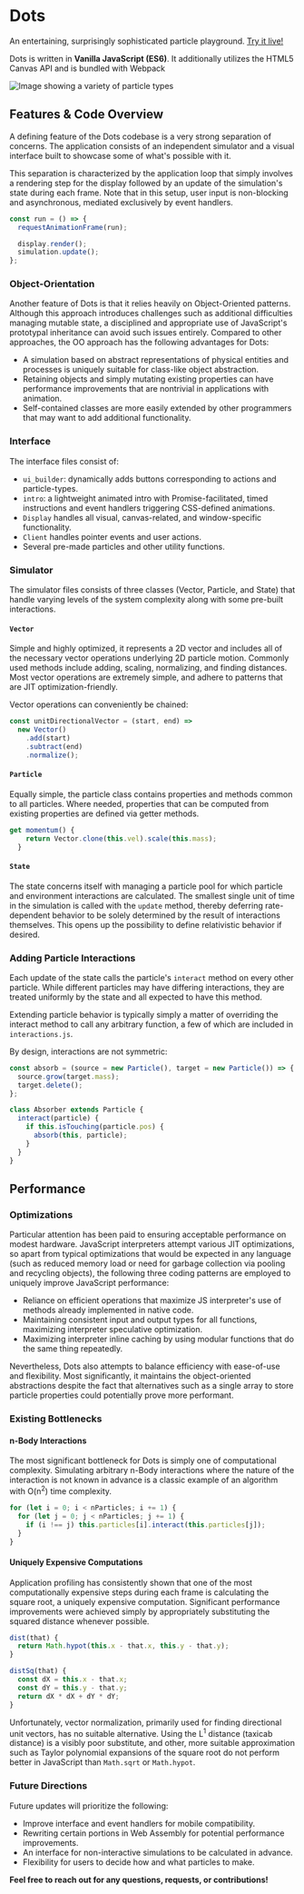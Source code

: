 # Dots

An entertaining, surprisingly sophisticated particle playground.
[Try it live!](https://znrm.github.io/dots/)

Dots is written in **Vanilla JavaScript (ES6)**. It additionally utilizes the HTML5 Canvas API and is bundled with Webpack

![Image showing a variety of particle types](docs/dots-samples.gif?raw=true)

## Features & Code Overview

A defining feature of the Dots codebase is a very strong separation of concerns. The application consists of an independent simulator and a visual interface built to showcase some of what's possible with it.

This separation is characterized by the application loop that simply involves a rendering step for the display followed by an update of the simulation's state during each frame. Note that in this setup, user input is non-blocking and asynchronous, mediated exclusively by event handlers.

```js
const run = () => {
  requestAnimationFrame(run);

  display.render();
  simulation.update();
};
```

### Object-Orientation

Another feature of Dots is that it relies heavily on Object-Oriented patterns. Although this approach introduces challenges such as additional difficulties managing mutable state, a disciplined and appropriate use of JavaScript's prototypal inheritance can avoid such issues entirely. Compared to other approaches, the OO approach has the following advantages for Dots:

- A simulation based on abstract representations of physical entities and processes is uniquely suitable for class-like object abstraction.
- Retaining objects and simply mutating existing properties can have performance improvements that are nontrivial in applications with animation.
- Self-contained classes are more easily extended by other programmers that may want to add additional functionality.

### Interface

The interface files consist of:

- `ui_builder`: dynamically adds buttons corresponding to actions and particle-types.
- `intro`: a lightweight animated intro with Promise-facilitated, timed instructions and event handlers triggering CSS-defined animations.
- `Display` handles all visual, canvas-related, and window-specific functionality.
- `Client` handles pointer events and user actions.
- Several pre-made particles and other utility functions.

### Simulator

The simulator files consists of three classes (Vector, Particle, and State) that handle varying levels of the system complexity along with some pre-built interactions.

#### `Vector`

Simple and highly optimized, it represents a 2D vector and includes all of the necessary vector operations underlying 2D particle motion. Commonly used methods include adding, scaling, normalizing, and finding distances. Most vector operations are extremely simple, and adhere to patterns that are JIT optimization-friendly.

Vector operations can conveniently be chained:

```js
const unitDirectionalVector = (start, end) =>
  new Vector()
    .add(start)
    .subtract(end)
    .normalize();
```

#### `Particle`

Equally simple, the particle class contains properties and methods common to all particles. Where needed, properties that can be computed from existing properties are defined via getter methods.

```js
get momentum() {
    return Vector.clone(this.vel).scale(this.mass);
  }
```

#### `State`

The state concerns itself with managing a particle pool for which particle and environment interactions are calculated. The smallest single unit of time in the simulation is called with the `update` method, thereby deferring rate-dependent behavior to be solely determined by the result of interactions themselves.
This opens up the possibility to define relativistic behavior if desired.

### Adding Particle Interactions

Each update of the state calls the particle's `interact` method on every other particle. While different particles may have differing interactions, they are treated uniformly by the state and all expected to have this method.

Extending particle behavior is typically simply a matter of overriding the interact method to call any arbitrary function, a few of which are included in `interactions.js`.

By design, interactions are not symmetric:

```js
const absorb = (source = new Particle(), target = new Particle()) => {
  source.grow(target.mass);
  target.delete();
};

class Absorber extends Particle {
  interact(particle) {
    if this.isTouching(particle.pos) {
      absorb(this, particle);
    }
  }
}
```

## Performance

### Optimizations

Particular attention has been paid to ensuring acceptable performance on modest hardware. JavaScript interpreters attempt various JIT optimizations, so apart from typical optimizations that would be expected in any language (such as reduced memory load or need for garbage collection via pooling and recycling objects), the following three coding patterns are employed to uniquely improve JavaScript performance:

- Reliance on efficient operations that maximize JS interpreter's use of methods already implemented in native code.
- Maintaining consistent input and output types for all functions, maximizing interpreter speculative optimization.
- Maximizing interpreter inline caching by using modular functions that do the same thing repeatedly.

Nevertheless, Dots also attempts to balance efficiency with ease-of-use and flexibility. Most significantly, it maintains the object-oriented abstractions despite the fact that alternatives such as a single array to store particle properties could potentially prove more performant.

### Existing Bottlenecks

#### n-Body Interactions

The most significant bottleneck for Dots is simply one of computational complexity. Simulating arbitrary n-Body interactions where the nature of the interaction is not known in advance is a classic example of an algorithm with O(n<sup>2</sup>) time complexity.

```js
for (let i = 0; i < nParticles; i += 1) {
  for (let j = 0; j < nParticles; j += 1) {
    if (i !== j) this.particles[i].interact(this.particles[j]);
  }
}
```

#### Uniquely Expensive Computations

Application profiling has consistently shown that one of the most computationally expensive steps during each frame is calculating the square root, a uniquely expensive computation. Significant performance improvements were achieved simply by appropriately substituting the squared distance whenever possible.

```js
dist(that) {
  return Math.hypot(this.x - that.x, this.y - that.y);
}

distSq(that) {
  const dX = this.x - that.x;
  const dY = this.y - that.y;
  return dX * dX + dY * dY;
}
```

Unfortunately, vector normalization, primarily used for finding directional unit vectors, has no suitable alternative. Using the L<sup>1</sup> distance (taxicab distance) is a visibly poor substitute, and other, more suitable approximation such as Taylor polynomial expansions of the square root do not perform better in JavaScript than `Math.sqrt` or `Math.hypot`.

### Future Directions

Future updates will prioritize the following:

- Improve interface and event handlers for mobile compatibility.
- Rewriting certain portions in Web Assembly for potential performance improvements.
- An interface for non-interactive simulations to be calculated in advance.
- Flexibility for users to decide how and what particles to make.

**Feel free to reach out for any questions, requests, or contributions!**
